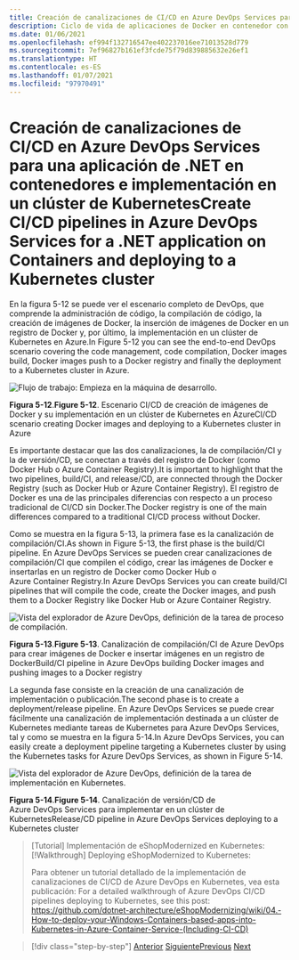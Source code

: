 ```yaml
---
title: Creación de canalizaciones de CI/CD en Azure DevOps Services para una aplicación de .NET en contenedores e implementación en un clúster de Kubernetes
description: Ciclo de vida de aplicaciones de Docker en contenedor con la plataforma y las herramientas de Microsoft
ms.date: 01/06/2021
ms.openlocfilehash: ef994f132716547ee402237016ee71013528d779
ms.sourcegitcommit: 7ef96827b161ef3fcde75f79d839885632e26ef1
ms.translationtype: HT
ms.contentlocale: es-ES
ms.lasthandoff: 01/07/2021
ms.locfileid: "97970491"
---
```

# <a name="create-cicd-pipelines-in-azure-devops-services-for-a-net-application-on-containers-and-deploying-to-a-kubernetes-cluster"></a><span data-ttu-id="123b2-103">Creación de canalizaciones de CI/CD en Azure DevOps Services para una aplicación de .NET en contenedores e implementación en un clúster de Kubernetes</span><span class="sxs-lookup"><span data-stu-id="123b2-103">Create CI/CD pipelines in Azure DevOps Services for a .NET application on Containers and deploying to a Kubernetes cluster</span></span>

<span data-ttu-id="123b2-104">En la figura 5-12 se puede ver el escenario completo de DevOps, que comprende la administración de código, la compilación de código, la creación de imágenes de Docker, la inserción de imágenes de Docker en un registro de Docker y, por último, la implementación en un clúster de Kubernetes en Azure.</span><span class="sxs-lookup"><span data-stu-id="123b2-104">In Figure 5-12 you can see the end-to-end DevOps scenario covering the code management, code compilation, Docker images build, Docker images push to a Docker registry and finally the deployment to a Kubernetes cluster in Azure.</span></span>

![Flujo de trabajo: Empieza en la máquina de desarrollo.](media/docker-workflow-ci-cd-aks.png)

<span data-ttu-id="123b2-107">**Figura 5-12**.</span><span class="sxs-lookup"><span data-stu-id="123b2-107">**Figure 5-12**.</span></span> <span data-ttu-id="123b2-108">Escenario CI/CD de creación de imágenes de Docker y su implementación en un clúster de Kubernetes en Azure</span><span class="sxs-lookup"><span data-stu-id="123b2-108">CI/CD scenario creating Docker images and deploying to a Kubernetes cluster in Azure</span></span>

<span data-ttu-id="123b2-109">Es importante destacar que las dos canalizaciones, la de compilación/CI y la de versión/CD, se conectan a través del registro de Docker (como Docker Hub o Azure Container Registry).</span><span class="sxs-lookup"><span data-stu-id="123b2-109">It is important to highlight that the two pipelines, build/CI, and release/CD, are connected through the Docker Registry (such as Docker Hub or Azure Container Registry).</span></span> <span data-ttu-id="123b2-110">El registro de Docker es una de las principales diferencias con respecto a un proceso tradicional de CI/CD sin Docker.</span><span class="sxs-lookup"><span data-stu-id="123b2-110">The Docker registry is one of the main differences compared to a traditional CI/CD process without Docker.</span></span>

<span data-ttu-id="123b2-111">Como se muestra en la figura 5-13, la primera fase es la canalización de compilación/CI.</span><span class="sxs-lookup"><span data-stu-id="123b2-111">As shown in Figure 5-13, the first phase is the build/CI pipeline.</span></span> <span data-ttu-id="123b2-112">En Azure DevOps Services se pueden crear canalizaciones de compilación/CI que compilen el código, crear las imágenes de Docker e insertarlas en un registro de Docker como Docker Hub o Azure Container Registry.</span><span class="sxs-lookup"><span data-stu-id="123b2-112">In Azure DevOps Services you can create build/CI pipelines that will compile the code, create the Docker images, and push them to a Docker Registry like Docker Hub or Azure Container Registry.</span></span>

![Vista del explorador de Azure DevOps, definición de la tarea de proceso de compilación.](media/build-ci-pipeline-azure-devops-push-to-docker-registry.png)

<span data-ttu-id="123b2-114">**Figura 5-13**.</span><span class="sxs-lookup"><span data-stu-id="123b2-114">**Figure 5-13**.</span></span> <span data-ttu-id="123b2-115">Canalización de compilación/CI de Azure DevOps para crear imágenes de Docker e insertar imágenes en un registro de Docker</span><span class="sxs-lookup"><span data-stu-id="123b2-115">Build/CI pipeline in Azure DevOps building Docker images and pushing images to a Docker registry</span></span>

<span data-ttu-id="123b2-116">La segunda fase consiste en la creación de una canalización de implementación o publicación.</span><span class="sxs-lookup"><span data-stu-id="123b2-116">The second phase is to create a deployment/release pipeline.</span></span> <span data-ttu-id="123b2-117">En Azure DevOps Services se puede crear fácilmente una canalización de implementación destinada a un clúster de Kubernetes mediante tareas de Kubernetes para Azure DevOps Services, tal y como se muestra en la figura 5-14.</span><span class="sxs-lookup"><span data-stu-id="123b2-117">In Azure DevOps Services, you can easily create a deployment pipeline targeting a Kubernetes cluster by using the Kubernetes tasks for Azure DevOps Services, as shown in Figure 5-14.</span></span>

![Vista del explorador de Azure DevOps, definición de la tarea de implementación en Kubernetes.](media/release-cd-pipeline-azure-devops-deploy-to-kubernetes.png)

<span data-ttu-id="123b2-119">**Figura 5-14**.</span><span class="sxs-lookup"><span data-stu-id="123b2-119">**Figure 5-14**.</span></span> <span data-ttu-id="123b2-120">Canalización de versión/CD de Azure DevOps Services para implementar en un clúster de Kubernetes</span><span class="sxs-lookup"><span data-stu-id="123b2-120">Release/CD pipeline in Azure DevOps Services deploying to a Kubernetes cluster</span></span>

> <span data-ttu-id="123b2-121">[Tutorial] Implementación de eShopModernized en Kubernetes:</span><span class="sxs-lookup"><span data-stu-id="123b2-121">[!Walkthrough] Deploying eShopModernized to Kubernetes:</span></span>
>
> <span data-ttu-id="123b2-122">Para obtener un tutorial detallado de la implementación de canalizaciones de CI/CD de Azure DevOps en Kubernetes, vea esta publicación: </span><span class="sxs-lookup"><span data-stu-id="123b2-122">For a detailed walkthrough of Azure DevOps CI/CD pipelines deploying to Kubernetes, see this post: </span></span>\
><https://github.com/dotnet-architecture/eShopModernizing/wiki/04.-How-to-deploy-your-Windows-Containers-based-apps-into-Kubernetes-in-Azure-Container-Service-(Including-CI-CD)>

>[!div class="step-by-step"]
><span data-ttu-id="123b2-123">[Anterior](docker-application-outer-loop-devops-workflow.md)
>[Siguiente](../run-manage-monitor-docker-environments/index.md)</span><span class="sxs-lookup"><span data-stu-id="123b2-123">[Previous](docker-application-outer-loop-devops-workflow.md)
[Next](../run-manage-monitor-docker-environments/index.md)</span></span>
